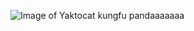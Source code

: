 ![Image of Yaktocat](https://vignette.wikia.nocookie.net/kungfupanda/images/7/73/KFP3-promo-po4.jpg) kungfu pandaaaaaaa
